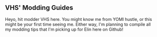 ## VHS' Modding Guides

Heyo, hit modder VHS here. You might know me from YOMI hustle, or this might be your first time seeing me. Either way, I'm planning to compile all my modding tips that I'm picking up for Elin here on Github!
